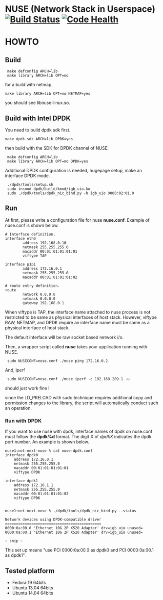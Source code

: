 NUSE (Network Stack in Userspace) [![Build Status](https://travis-ci.org/libos-nuse/net-next-nuse.png)](https://travis-ci.org/libos-nuse/net-next-nuse) [![Code Health](https://landscape.io/github/libos-nuse/net-next-nuse/nuse/landscape.svg)](https://landscape.io/github/libos-nuse/net-next-nuse/nuse)
===============================


# HOWTO
## Build

```
 make defconfig ARCH=lib
 make library ARCH=lib OPT=no
```

for a build with netmap,

```
make library ARCH=lib OPT=no NETMAP=yes
```

you should see libnuse-linux.so.

## Build with Intel DPDK

You need to build dpdk sdk first.

```
make dpdk-sdk ARCH=lib DPDK=yes
```

then build with the SDK for DPDK channel of NUSE.

```
 make defconfig ARCH=lib
 make library ARCH=lib OPT=no DPDK=yes
```

Additional DPDK configuration is needed, hugepage setup, make an interface DPDK mode.

```
 ./dpdk/tools/setup.sh
 sudo insmod dpdk/build/kmod/igb_uio.ko
 sudo ./dpdk/tools/dpdk_nic_bind.py -b igb_uio 0000:02:01.0
```

## Run

At first, please write a configuration file for nuse **nuse.conf**.
Example of nuse.conf is shown below.

```
# Interface definition.
interface eth0
        address 192.168.0.10
        netmask 255.255.255.0
        macaddr 00:01:01:01:01:01
        viftype TAP

interface p1p1
        address 172.16.0.1
        netmask 255.255.255.0
        macaddr 00:01:01:01:01:02

# route entry definition.
route
        network 0.0.0.0
        netmask 0.0.0.0
        gateway 192.168.0.1
```

When viftype is TAP, the interface name attached to nuse process is
not restricted to be same as physical interfaces of host
stack. However, viftype RAW, NETMAP, and DPDK require an interface name
must be same as a physical interface of host stack.

The default interface will be raw socket based network i/o.


Then, a wrapper script called **nuse** takes your application running with NUSE.

```
 sudo NUSECONF=nuse.conf ./nuse ping 172.16.0.2
```

And, iperf

```
 sudo NUSECONF=nuse.conf ./nuse iperf -c 192.168.209.1 -u
```

should just work fine !

since the LD_PRELOAD with sudo technique requires additional copy and permission changes to the library, the script will automatically conduct such an operation.


### Run with DPDK

If you want to use nuse with dpdk, interface names of dpdk on nuse.conf must
follow the **dpdk%d** format.  The digit X of _dpdkX_ indicates the
dpdk port number. An example is shown below.

```
nuse1:net-next-nuse % cat nuse-dpdk.conf
interface dpdk0
	address 172.16.0.1
	netmask 255.255.255.0
	macaddr 00:01:01:01:01:01
	viftype DPDK

interface dpdk1
	address 172.16.1.1
	netmask 255.255.255.0
	macaddr 00:01:01:01:01:02
	viftype DPDK


nuse1:net-next-nuse % ./dpdk/tools/dpdk_nic_bind.py --status

Network devices using DPDK-compatible driver
============================================
0000:0a:00.0 'Ethernet 10G 2P X520 Adapter' drv=igb_uio unused=
0000:0a:00.1 'Ethernet 10G 2P X520 Adapter' drv=igb_uio unused=

~ snip ~
```

This set up means
"use PCI 0000:0a:00.0 as dpdk0 and PCI 0000:0a:00.1 as dpdk1".


## Tested platform
- Fedora 19 64bits
- Ubuntu 13.04 64bits
- Ubuntu 14.04 64bits
